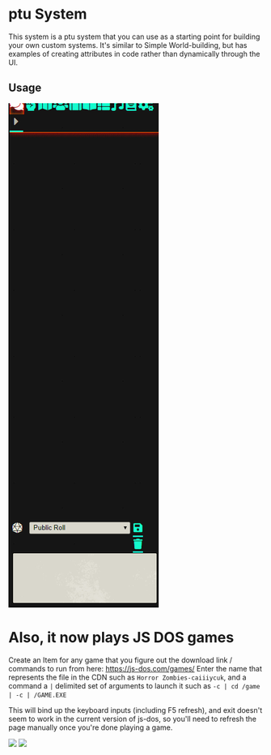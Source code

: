 # ptu System

This system is a ptu system that you can use as a starting point for building your own custom systems. It's similar to Simple World-building, but has examples of creating attributes in code rather than dynamically through the UI.

## Usage

![](./zork.gif)


# Also, it now plays JS DOS games

Create an Item for any game that you figure out the download link / commands to run from here: https://js-dos.com/games/
Enter the name that represents the file in the CDN such as `Horror Zombies-caiiiycuk`, and a command a `|` delimited set of arguments to launch it such as `-c | cd /game | -c | /GAME.EXE`

This will bind up the keyboard inputs (including F5 refresh), and exit doesn't seem to work in the current version of js-dos, so you'll need to refresh the page manually once you're done playing a game.

![](https://cdn.discordapp.com/attachments/596076404618166434/730900825832161361/thisbabyrunsdoom.gif)
![](https://cdn.discordapp.com/attachments/596076404618166434/730900875807293632/diggertoo.gif)

